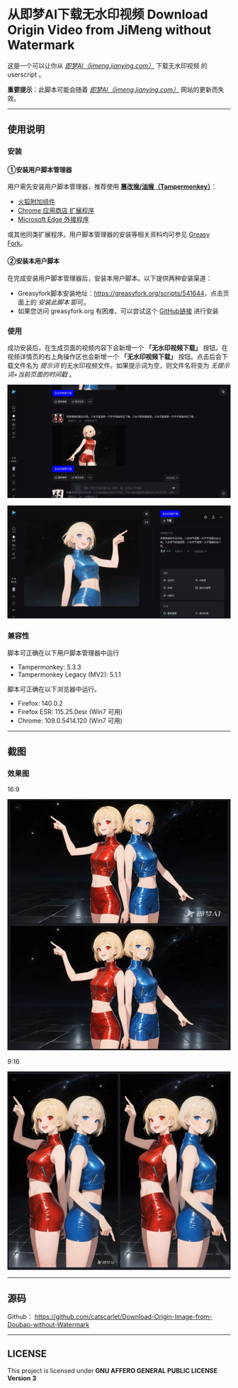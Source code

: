 # 从即梦AI下载无水印视频 Download Origin Video from JiMeng without Watermark

这是一个可以让你从 _[即梦AI（jimeng.jianying.com）](https://jimeng.jianying.com)_ 下载无水印视频 的 userscript 。

**重要提示**：此脚本可能会随着 _[即梦AI（jimeng.jianying.com）](https://jimeng.jianying.com)_ 网站的更新而失效。

------



## 使用说明

### 安装

#### ①安装用户脚本管理器

用户需先安装用户脚本管理器，推荐使用 **[篡改猴/油猴（Tampermonkey）](https://www.tampermonkey.net/)**：

- [火狐附加组件](https://addons.mozilla.org/zh-CN/firefox/addon/tampermonkey/)
- [Chrome 应用商店 扩展程序](https://chrome.google.com/webstore/detail/tampermonkey/dhdgffkkebhmkfjojejmpbldmpobfkfo?hl=zh-CN)
- [Microsoft Edge 外接程序](https://microsoftedge.microsoft.com/addons/detail/tampermonkey/iikmkjmpaadaobahmlepeloendndfphd?hl=zh-CN&gl=CN)

或其他同类扩展程序。用户脚本管理器的安装等相关资料均可参见 [Greasy Fork](https://greasyfork.org/)。

#### ②安装本用户脚本

在完成安装用户脚本管理器后，安装本用户脚本。以下提供两种安装渠道：

- Greasyfork脚本安装地址：<https://greasyfork.org/scripts/541644>，点击页面上的 _安装此脚本_ 即可。
- 如果您访问 greasyfork.org 有困难，可以尝试这个 [GitHub链接](https://github.com/catscarlet/Download-from-JiMeng-without-Watermark/raw/refs/heads/main/Download-from-JiMeng-without-Watermark.user.js) 进行安装

### 使用

成功安装后，在生成页面的视频内容下会新增一个 **「无水印视频下载」** 按钮。在视频详情页的右上角操作区也会新增一个 **「无水印视频下载」** 按钮。点击后会下载文件名为 _提示词_ 的无水印视频文件。如果提示词为空，则文件名将变为 _无提示词+当前页面的时间戳_ 。

![screenshot1.webp](screenshots/screenshot1.webp)

![screenshot2.webp](screenshots/screenshot2.webp)

### 兼容性

脚本可正确在以下用户脚本管理器中运行

- Tampermonkey: 5.3.3
- Tampermonkey Legacy (MV2): 5.1.1

脚本可正确在以下浏览器中运行。

- Firefox: 140.0.2
- Firefox ESR: 115.25.0esr (Win7 可用)
- Chrome: 109.0.5414.120 (Win7 可用)

------

## 截图

### 效果图

16:9

![clip1-all.webp](screenshots/clip1-all.webp)

9:16

![clip2-all.webp](screenshots/clip2-all.webp)

------

## 源码

Github： <https://github.com/catscarlet/Download-Origin-Image-from-Doubao-without-Watermark>

------

## LICENSE

This project is licensed under **GNU AFFERO GENERAL PUBLIC LICENSE Version 3**

